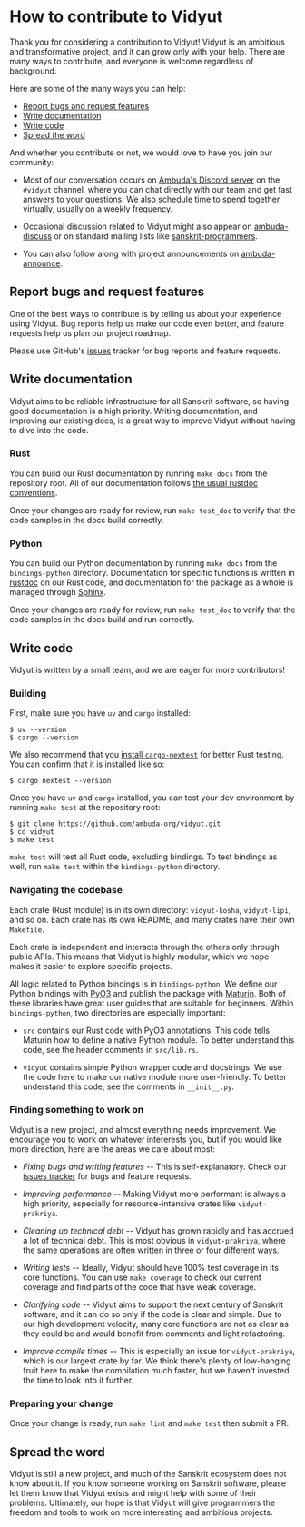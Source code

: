 How to contribute to Vidyut
===========================

Thank you for considering a contribution to Vidyut! Vidyut is an ambitious and
transformative project, and it can grow only with your help. There are many
ways to contribute, and everyone is welcome regardless of background.

Here are some of the many ways you can help:

- [Report bugs and request features](#report-bugs-and-request-features)
- [Write documentation](#write-documentation)
- [Write code](#write-code)
- [Spread the word](#spread-the-word)

And whether you contribute or not, we would love to have you join our community:

- Most of our conversation occurs on [Ambuda's Discord server][discord] on the
  `#vidyut` channel, where you can chat directly with our team and get fast
  answers to your questions. We also schedule time to spend together virtually,
  usually on a weekly frequency.

- Occasional discussion related to Vidyut might also appear on
  [ambuda-discuss][ambuda-discuss] or on standard mailing lists like
  [sanskrit-programmers][sanskrit-programmers].

- You can also follow along with project announcements on
  [ambuda-announce][ambuda-announce].

[discord]: https://discord.gg/7rGdTyWY7Z
[ambuda-discuss]: https://groups.google.com/g/ambuda-discuss
[sanskrit-programmers]: https://groups.google.com/g/sanskrit-programmers
[ambuda-announce]: https://groups.google.com/g/ambuda-announce


Report bugs and request features
--------------------------------

One of the best ways to contribute is by telling us about your experience using
Vidyut. Bug reports help us make our code even better, and feature requests
help us plan our project roadmap.

Please use GitHub's [issues][issues] tracker for bug reports and feature
requests.

[issues]: https://github.com/ambuda-org/vidyut/issues


Write documentation
-------------------

Vidyut aims to be reliable infrastructure for all Sanskrit software, so having
good documentation is a high priority. Writing documentation, and improving our
existing docs, is a great way to improve Vidyut without having to dive into the
code.

### Rust

You can build our Rust documentation by running `make docs` from the repository
root. All of our documentation follows [the usual rustdoc conventions][rustdoc].

Once your changes are ready for review, run `make test_doc` to verify that the
code samples in the docs build correctly.

[rustdoc]: https://doc.rust-lang.org/rustdoc/what-is-rustdoc.html

### Python

You can build our Python documentation by running `make docs` from the
`bindings-python` directory. Documentation for specific functions is written in
[rustdoc][rustdoc] on our Rust code, and documentation for the package as a
whole is managed through [Sphinx][sphinx].

Once your changes are ready for review, run `make test_doc` to verify that the
code samples in the docs build and run correctly.

[sphinx]: https://www.sphinx-doc.org/en/master/index.html


Write code
----------

Vidyut is written by a small team, and we are eager for more contributors!


### Building

First, make sure you have `uv` and `cargo` installed:

```
$ uv --version
$ cargo --version
```

We also recommend that you [install `cargo-nextest`][nextest] for better Rust
testing. You can confirm that it is installed like so:

```
$ cargo nextest --version
```

[nextest]: https://nexte.st/docs/installation/pre-built-binaries/

Once you have `uv` and `cargo` installed, you can test your dev environment by
running `make test` at the repository root:

```shell
$ git clone https://github.com/ambuda-org/vidyut.git
$ cd vidyut
$ make test
```

`make test` will test all Rust code, excluding bindings. To test bindings
as well, run `make test` within the `bindings-python` directory.


### Navigating the codebase

Each crate (Rust module) is in its own directory: `vidyut-kosha`, `vidyut-lipi`,
and so on. Each crate has its own README, and many crates have their own `Makefile`.

Each crate is independent and interacts through the others only through public
APIs. This means that Vidyut is highly modular, which we hope makes it easier
to explore specific projects.

All logic related to Python bindings is in `bindings-python`. We define our
Python bindings with [PyO3](https://pyo3.rs) and publish the package with
[Maturin](https://www.maturin.rs). Both of these libraries have great user
guides that are suitable for beginners. Within `bindings-python`, two directories
are especially important:

- `src` contains our Rust code with PyO3 annotations. This code tells Maturin
  how to define a native Python module. To better understand this code, see the
  header comments in `src/lib.rs`.

- `vidyut` contains simple Python wrapper code and docstrings. We use the code
  here to make our native module more user-friendly. To better understand this
  code, see the comments in `__init__.py`.


### Finding something to work on

Vidyut is a new project, and almost everything needs improvement. We encourage
you to work on whatever intererests you, but if you would like more direction,
here are the areas we care about most:

- *Fixing bugs and writing features* -- This is self-explanatory. Check our
  [issues tracker][issues] for bugs and feature requests.

- *Improving performance* -- Making Vidyut more performant is always a high
  priority, especially for resource-intensive crates like `vidyut-prakriya`.

- *Cleaning up technical debt* -- Vidyut has grown rapidly and has accrued
  a lot of technical debt. This is most obvious in `vidyut-prakriya`, where
  the same operations are often written in three or four different ways.

- *Writing tests* -- Ideally, Vidyut should have 100% test coverage in its core
  functions. You can use `make coverage` to check our current coverage and find
  parts of the code that have weak coverage.

- *Clarifying code* -- Vidyut aims to support the next century of Sanskrit
  software, and it can do so only if the code is clear and simple. Due to our
  high development velocity, many core functions are not as clear as they could
  be and would benefit from comments and light refactoring.

- *Improve compile times* -- This is especially an issue for `vidyut-prakriya`,
  which is our largest crate by far. We think there's plenty of low-hanging
  fruit here to make the compilation much faster, but we haven't invested the
  time to look into it further.


### Preparing your change

Once your change is ready, run `make lint` and `make test` then submit a PR.

[issues]: https://github.com/ambuda-org/vidyut/issues


Spread the word
---------------

Vidyut is still a new project, and much of the Sanskrit ecosystem does not know
about it. If you know someone working on Sanskrit software, please let them
know that Vidyut exists and might help with some of their problems. Ultimately,
our hope is that Vidyut will give programmers the freedom and tools to work on
more interesting and ambitious projects.
